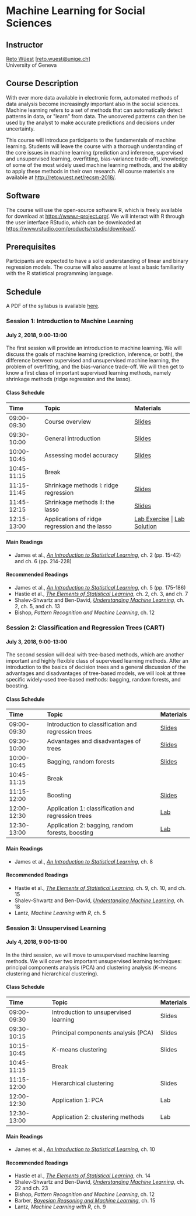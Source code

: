 # Machine Learning for Social Sciences

## Instructor

[Reto Wüest](http://retowuest.net/) [<reto.wuest@unige.ch>]<br />
University of Geneva

## Course Description

With ever more data available in electronic form, automated methods of data analysis become increasingly important also in the social sciences. Machine learning refers to a set of methods that can automatically detect patterns in data, or "learn" from data. The uncovered patterns can then be used by the analyst to make accurate predictions and decisions under uncertainty.

This course will introduce participants to the fundamentals of machine learning. Students will leave the course with a thorough understanding of the core issues in machine learning (prediction and inference, supervised and unsupervised learning, overfitting, bias-variance trade-off), knowledge of some of the most widely used machine learning methods, and the ability to apply these methods in their own research. All course materials are available at <http://retowuest.net/recsm-2018/>.

## Software

The course will use the open-source software R, which is freely available for download at <https://www.r-project.org/>. We will interact with R through the user interface RStudio, which can be downloaded at <https://www.rstudio.com/products/rstudio/download/>.

## Prerequisites

Participants are expected to have a solid understanding of linear and binary regression models. The course will also assume at least a basic familiarity with the R statistical programming language.

## Schedule

A PDF of the syllabus is available [here](syllabus/syllabus-recsm-ml-2018.pdf).

### Session 1: Introduction to Machine Learning

#### July 2, 2018, 9:00-13:00

The first session will provide an introduction to machine learning. We will discuss the goals of machine learning (prediction, inference, or both), the difference between supervised and unsupervised machine learning, the problem of overfitting, and the bias-variance trade-off. We will then get to know a first class of important supervised learning methods, namely shrinkage methods (ridge regression and the lasso).

#### Class Schedule

| Time        | Topic                | Materials                                     |
|:----------- |:-------------------- |:--------------------------------------------- |
| 09:00-09:30 | Course overview      | [Slides](slides/slides-recsm-ml-2018-s11.pdf) |
| 09:30-10:00 | General introduction | [Slides](slides/slides-recsm-ml-2018-s12.pdf) |
| 10:00-10:45 | Assessing model accuracy | [Slides](slides/slides-recsm-ml-2018-s13.pdf)       |
| 10:45-11:15 | Break                |                                                         |
| 11:15-11:45 | Shrinkage methods I: ridge regression | [Slides](slides/slides-recsm-ml-2018-s14.pdf) |
| 11:45-12:15 | Shrinkage methods II: the lasso       | [Slides](slides/slides-recsm-ml-2018-s15.pdf) |
| 12:15-13:00 | Applications of ridge regression and the lasso | [Lab Exercise](lab/lab-recsm-ml-2018-s1-prob.html) &#124; [Lab Solution](lab/lab-recsm-ml-2018-s1-sol.html) |

#### Main Readings

- James et al., [*An Introduction to Statistical Learning*](http://www-bcf.usc.edu/~gareth/ISL/), ch. 2 (pp. 15-42) and ch. 6 (pp. 214-228)

#### Recommended Readings

- James et al., [*An Introduction to Statistical Learning*](http://www-bcf.usc.edu/~gareth/ISL/), ch. 5 (pp. 175-186)
- Hastie et al., [*The Elements of Statistical Learning*](https://web.stanford.edu/~hastie/ElemStatLearn/), ch. 2, ch. 3, and ch. 7
- Shalev-Shwartz and Ben-David, [*Understanding Machine Learning*](http://www.cs.huji.ac.il/~shais/UnderstandingMachineLearning/), ch. 2, ch. 5, and ch. 13
- Bishop, *Pattern Recognition and Machine Learning*, ch. 12

### Session 2: Classification and Regression Trees (CART)

#### July 3, 2018, 9:00-13:00

The second session will deal with tree-based methods, which are another important and highly flexible class of supervised learning methods. After an introduction to the basics of decision trees and a general discussion of the advantages and disadvantages of tree-based models, we will look at three specific widely-used tree-based methods: bagging, random forests, and boosting.

#### Class Schedule

| Time        | Topic                | Materials                              |
|:----------- |:-------------------- |:-------------------------------------- |
| 09:00-09:30 | Introduction to classification and regression trees | [Slides](slides/slides-recsm-ml-2018-s21.pdf) |
| 09:30-10:00 | Advantages and disadvantages of trees | [Slides](slides/slides-recsm-ml-2018-s22.pdf) |
| 10:00-10:45 | Bagging, random forests | [Slides](slides/slides-recsm-ml-2018-s23.pdf) |
| 10:45-11:15 | Break                   |                                      |
| 11:15-12:00 | Boosting                | [Slides](slides/slides-recsm-ml-2018-s24.pdf) |
| 12:00-12:30 | Application 1: classification and regression trees | [Lab](lab/lab-02a.html) |
| 12:30-13:00 | Application 2: bagging, random forests, boosting   | [Lab](lab/lab-02b.html) |

#### Main Readings

- James et al., [*An Introduction to Statistical Learning*](http://www-bcf.usc.edu/~gareth/ISL/), ch. 8

#### Recommended Readings

- Hastie et al., [*The Elements of Statistical Learning*](https://web.stanford.edu/~hastie/ElemStatLearn/), ch. 9, ch. 10, and ch. 15
- Shalev-Shwartz and Ben-David, [*Understanding Machine Learning*](http://www.cs.huji.ac.il/~shais/UnderstandingMachineLearning/), ch. 18
- Lantz, *Machine Learning with R*, ch. 5

### Session 3: Unsupervised Learning

#### July 4, 2018, 9:00-13:00

In the third session, we will move to unsupervised machine learning methods. We will cover two important unsupervised learning techniques: principal components analysis (PCA) and clustering analysis (*K*-means clustering and hierarchical clustering).

#### Class Schedule

| Time        | Topic                | Materials                              |
|:----------- |:-------------------- |:-------------------------------------- |
| 09:00-09:30 | Introduction to unsupervised learning | Slides |
| 09:30-10:15 | Principal components analysis (PCA) | Slides |
| 10:15-10:45 | *K*-means clustering    | Slides |
| 10:45-11:15 | Break                   |                                      |
| 11:15-12:00 | Hierarchical clustering | Slides |
| 12:00-12:30 | Application 1: PCA      | Lab |
| 12:30-13:00 | Application 2: clustering methods | Lab |

#### Main Readings

- James et al., [*An Introduction to Statistical Learning*](http://www-bcf.usc.edu/~gareth/ISL/), ch. 10

#### Recommended Readings

- Hastie et al., [*The Elements of Statistical Learning*](https://web.stanford.edu/~hastie/ElemStatLearn/), ch. 14
- Shalev-Shwartz and Ben-David, [*Understanding Machine Learning*](http://www.cs.huji.ac.il/~shais/UnderstandingMachineLearning/), ch. 22 and ch. 23
- Bishop, *Pattern Recognition and Machine Learning*, ch. 12
- Barber, [*Bayesian Reasoning and Machine Learning*](http://web4.cs.ucl.ac.uk/staff/D.Barber/pmwiki/pmwiki.php?n=Brml.HomePage), ch. 15
- Lantz, *Machine Learning with R*, ch. 9
